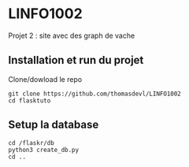 # LINFO1002
Projet 2  : site avec des graph de vache


## Installation et run du projet

Clone/dowload le repo

```
git clone https://github.com/thomasdevl/LINFO1002
cd flasktuto
```


## Setup la database

```
cd /flaskr/db
python3 create_db.py
cd ..
```


